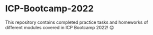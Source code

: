 # ICP-Bootcamp-2022
This repository contains completed practice tasks and homeworks of different modules covered in ICP Bootcamp 2022! 😊
